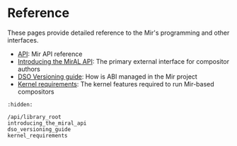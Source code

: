 # Reference
These pages provide detailed reference to the Mir's programming and other interfaces.

- [API](/api/library_root): Mir API reference
- [Introducing the MirAL API](introducing_the_miral_api): The primary external interface for compositor authors
- [DSO Versioning guide](dso_versioning_guide): How is ABI managed in the Mir project
- [Kernel requirements](kernel_requirements): The kernel features required to run Mir-based compositors

```{toctree}
:hidden:

/api/library_root
introducing_the_miral_api
dso_versioning_guide
kernel_requirements
```
